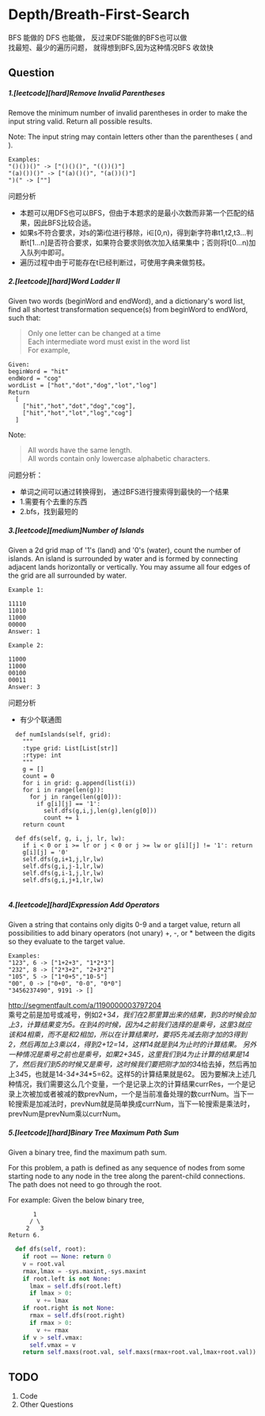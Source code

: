 # Depth/Breath-First-Search

BFS 能做的 DFS 也能做， 反过来DFS能做的BFS也可以做  
找最短、最少的遍历问题， 就得想到BFS,因为这种情况BFS 收敛快  

## Question
##### 1.[leetcode][hard]Remove Invalid Parentheses
Remove the minimum number of invalid parentheses in order to make the input string valid. Return all possible results.

Note: The input string may contain letters other than the parentheses ( and ).
```
Examples:
"()())()" -> ["()()()", "(())()"]
"(a)())()" -> ["(a)()()", "(a())()"]
")(" -> [""]
```

问题分析
  -  本题可以用DFS也可以BFS，但由于本题求的是最小次数而非第一个匹配的结果，因此BFS比较合适。
  - 如果s不符合要求，对s的第i位进行移除，i∈[0,n)，得到新字符串t1,t2,t3…判断t[1…n]是否符合要求，如果符合要求则依次加入结果集中；否则将t[0…n)加入队列中即可。
  - 遍历过程中由于可能存在t已经判断过，可使用字典来做剪枝。

##### 2.[leetcode][hard]Word Ladder II
Given two words (beginWord and endWord), and a dictionary's word list, find all shortest transformation sequence(s) from beginWord to endWord, such that:

 > Only one letter can be changed at a time  
 > Each intermediate word must exist in the word list  
For example,
```
Given:
beginWord = "hit"
endWord = "cog"
wordList = ["hot","dot","dog","lot","log"]
Return
  [
    ["hit","hot","dot","dog","cog"],
    ["hit","hot","lot","log","cog"]
  ]
```
Note:  
> All words have the same length.  
> All words contain only lowercase alphabetic characters.

问题分析：
   - 单词之间可以通过转换得到， 通过BFS进行搜索得到最快的一个结果
   - 1.需要有个去重的东西
   - 2.bfs，找到最短的

##### 3.[leetcode][medium]Number of Islands
Given a 2d grid map of '1's (land) and '0's (water), count the number of islands. An island is surrounded by water and is formed by connecting adjacent lands horizontally or vertically. You may assume all four edges of the grid are all surrounded by water.
```
Example 1:

11110
11010
11000
00000
Answer: 1
```
```
Example 2:

11000
11000
00100
00011
Answer: 3
```

问题分析
  -  有少个联通图
```
  def numIslands(self, grid):
    """
    :type grid: List[List[str]]
    :rtype: int
    """
    g = []
    count = 0
    for i in grid: g.append(list(i))
    for i in range(len(g)):
      for j in range(len(g[0])):
        if g[i][j] == '1':
          self.dfs(g,i,j,len(g),len(g[0]))
          count += 1
    return count

  def dfs(self, g, i, j, lr, lw):
    if i < 0 or i >= lr or j < 0 or j >= lw or g[i][j] != '1': return
    g[i][j] = '0'
    self.dfs(g,i+1,j,lr,lw)
    self.dfs(g,i,j-1,lr,lw)
    self.dfs(g,i-1,j,lr,lw)
    self.dfs(g,i,j+1,lr,lw)


```
##### 4.[leetcode][hard]Expression Add Operators
Given a string that contains only digits 0-9 and a target value, return all possibilities to add binary operators (not unary) +, -, or * between the digits so they evaluate to the target value.
```
Examples: 
"123", 6 -> ["1+2+3", "1*2*3"] 
"232", 8 -> ["2*3+2", "2+3*2"]
"105", 5 -> ["1*0+5","10-5"]
"00", 0 -> ["0+0", "0-0", "0*0"]
"3456237490", 9191 -> []
```

http://segmentfault.com/a/1190000003797204   
乘号之前是加号或减号，例如2+3*4，我们在2那里算出来的结果，到3的时候会加上3，计算结果变为5。在到4的时候，因为4之前我们选择的是乘号，这里3就应该和4相乘，而不是和2相加，所以在计算结果时，要将5先减去刚才加的3得到2，然后再加上3乘以4，得到2+12=14，这样14就是到4为止时的计算结果。
另外一种情况是乘号之前也是乘号，如果2+3*4*5，这里我们到4为止计算的结果是14了，然后我们到5的时候又是乘号，这时候我们要把刚才加的3*4给去掉，然后再加上3*4*5，也就是14-3*4+3*4*5=62。这样5的计算结果就是62。
因为要解决上述几种情况，我们需要这么几个变量，一个是记录上次的计算结果currRes，一个是记录上次被加或者被减的数prevNum，一个是当前准备处理的数currNum。当下一轮搜索是加减法时，prevNum就是简单换成currNum，当下一轮搜索是乘法时，prevNum是prevNum乘以currNum。


##### 5.[leetcode][hard]Binary Tree Maximum Path Sum
Given a binary tree, find the maximum path sum.

For this problem, a path is defined as any sequence of nodes from some starting node to any node in the tree along the parent-child connections. The path does not need to go through the root.

For example:
Given the below binary tree,
```
       1
      / \
     2   3
Return 6.
```
```python
  def dfs(self, root):
    if root == None: return 0
    v = root.val
    rmax,lmax = -sys.maxint,-sys.maxint
    if root.left is not None:
      lmax = self.dfs(root.left)
      if lmax > 0:
        v += lmax
    if root.right is not None:
      rmax = self.dfs(root.right)
      if rmax > 0:
        v += rmax
    if v > self.vmax:
      self.vmax = v
    return self.maxs(root.val, self.maxs(rmax+root.val,lmax+root.val))
```

## TODO
1. Code
2. Other Questions